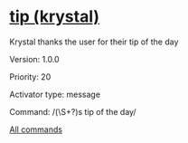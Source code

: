 # [tip (krystal)](/commands/krystal/tip.md)

Krystal thanks the user for their tip of the day

Version: 1.0.0

Priority: 20

Activator type: message

Command: /(\S+?)s tip of the day/



[All commands](https://github.com/PrincessCyanMarine/TriviumComicsBots/blob/master/commands.md)